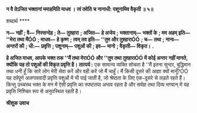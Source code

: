 **न वै तेऽजित भक्तानां ममाहमिति माधव ।** **त्वं तवेति च नानाधी: पशूनामिव वैकृती ॥ ५॥** 

शब्दार्थ **** 

**न—** **नहीं** **; वै—** **निस्सन्देह** **; ते—** **तुश्हारा** **; अजित—** **हे अजेय** **; भक्तानाम्—** **भक्तों के** **; मम अहम् इति—** **''मेरा तथा मैंÓÓ** **; माधव—** **हे कृष्ण** **; त्वम् तव इति—** **''तुम और तुश्हाराÓÓ** **; च—** **तथा** **; नाना—** **अन्तरों की** **; धी:—** **प्रवृत्ति** **; पशूनाम्—** **पशुओं की** **; इव—** **मानो** **; वैकृती—** **विकृत।** **.** 

**हे अजित माधव, आपके भक्त तक ''मैं तथा मेराÓÓ और ''तुम तथा तुश्हाराÓÓ में कोई अन्तर** **नहीं मानते, क्योंकि यह तो पशुओं की विकृत प्रवृत्ति है।** **तात्पर्य :** एक सामान्य व्यक्ति सोचता है ''मैं इतना सुन्दर, बुद्धिमान तथा धनी हूँ कि सारे लोग मेरी सेवा करें और वही करें जो मैं चाहूँ। मैं किसी दूसरे की आज्ञा क्यों मानूँ?ÓÓ यह दर्पपूर्ण अलगाववादी प्रवृत्ति पशुओं में भी पाई जाती है, जो श्रेष्ठता के लिए एक-दूसरे से लड़ते रहते हैं। किन्तु उच्चस्थ भक्त के मन में ऐसी प्रवृत्ति का स्पष्टतया अभाव रहता है और सर्वज्ञ तथा दिव्य भगवान् में यह प्रवृत्ति निश्चित रूप से अनुपस्थित रहती है।  

**श्रीशुक उवाच** 